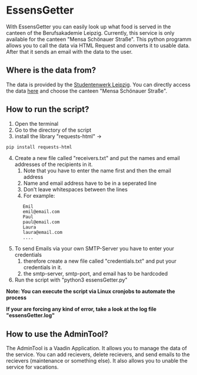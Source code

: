 # EssensGetter



With EssensGetter you can easily look up what food is served in the canteen of the Berufsakademie Leipzig.
Currently, this service is only available for the canteen "Mensa Schönauer Straße". This python programm allows you to call
the data via HTML Request and converts it to usable data. After that it sends an email with the data to the user.

## Where is the data from?
The data is provided by the [Studentenwerk Leipzig](https://www.studentenwerk-leipzig.de/). You can directly access the data [here](https://www.studentenwerk-leipzig.de/mensen-cafeterien/speiseplan) and choose the canteen "Mensa Schönauer Straße".

## How to run the script?
1. Open the terminal
2. Go to the directory of the script
3. install the library "requests-html" -> 
```bash
pip install requests-html
```
4. Create a new file called "receivers.txt" and put the names and email addresses of the recipients in it.
   1. Note that you have to enter the name first and then the email address
   2. Name and email address have to be in a seperated line
   3. Don't leave whitespaces between the lines
   4. For example:
   ```
      Emil
      emil@email.com
      Paul
      paul@email.com
      Laura
      laura@email.com
      ....
    ```
5. To send Emails via your own SMTP-Server you have to enter your credentials
   1. therefore create a new file called "credentials.txt" and put your credentials in it.
   2. the smtp-server, smtp-port, and email has to be hardcoded
6. Run the script with "python3 essensGetter.py"

**Note: You can execute the script via Linux cronjobs to automate the process**

**If your are forcing any kind of error, take a look at the log file "essensGetter.log"**

## How to use the AdminTool?
The AdminTool is a Vaadin Application. It allows you to manage the data of the service. You can add recievers, delete recievers, and send emails to the recievers (maintenance or something else). It also allows you to unable the service for vacations.
